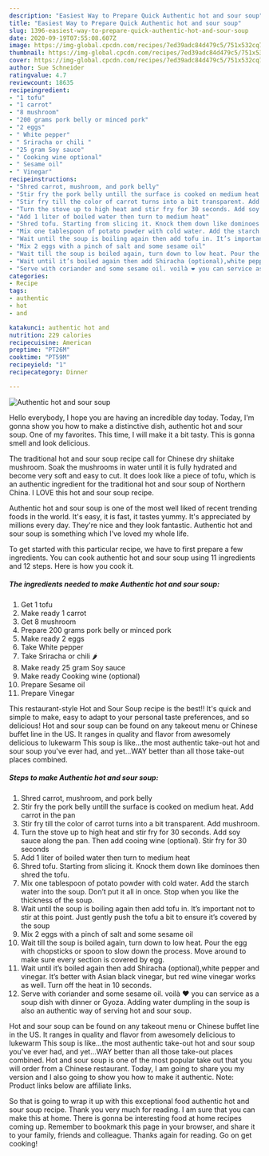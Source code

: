 ```yaml
---
description: "Easiest Way to Prepare Quick Authentic hot and sour soup"
title: "Easiest Way to Prepare Quick Authentic hot and sour soup"
slug: 1396-easiest-way-to-prepare-quick-authentic-hot-and-sour-soup
date: 2020-09-19T07:55:08.607Z
image: https://img-global.cpcdn.com/recipes/7ed39adc84d479c5/751x532cq70/authentic-hot-and-sour-soup-recipe-main-photo.jpg
thumbnail: https://img-global.cpcdn.com/recipes/7ed39adc84d479c5/751x532cq70/authentic-hot-and-sour-soup-recipe-main-photo.jpg
cover: https://img-global.cpcdn.com/recipes/7ed39adc84d479c5/751x532cq70/authentic-hot-and-sour-soup-recipe-main-photo.jpg
author: Sue Schneider
ratingvalue: 4.7
reviewcount: 18635
recipeingredient:
- "1 tofu"
- "1 carrot"
- "8 mushroom"
- "200 grams pork belly or minced pork"
- "2 eggs"
- " White pepper"
- " Sriracha or chili "
- "25 gram Soy sauce"
- " Cooking wine optional"
- " Sesame oil"
- " Vinegar"
recipeinstructions:
- "Shred carrot, mushroom, and pork belly"
- "Stir fry the pork belly untill the surface is cooked on medium heat. Add carrot in the pan"
- "Stir fry till the color of carrot turns into a bit transparent. Add mushroom."
- "Turn the stove up to high heat and stir fry for 30 seconds. Add soy sauce along the pan. Then add cooing wine (optional). Stir fry for 30 seconds"
- "Add 1 liter of boiled water then turn to medium heat"
- "Shred tofu. Starting from slicing it. Knock them down like dominoes then shred the tofu."
- "Mix one tablespoon of potato powder with cold water. Add the starch water into the soup. Don’t put it all in once. Stop when you like the thickness of the soup."
- "Wait until the soup is boiling again then add tofu in. It’s important not to stir at this point. Just gently push the tofu a bit to ensure it’s covered by the soup"
- "Mix 2 eggs with a pinch of salt and some sesame oil"
- "Wait till the soup is boiled again, turn down to low heat. Pour the egg with chopsticks or spoon to slow down the process. Move around to make sure every section is covered by egg."
- "Wait until it’s boiled again then add Shiracha (optional),white pepper and vinegar. It’s better with Asian black vinegar, but red wine vinegar works as well. Turn off the heat in 10 seconds."
- "Serve with coriander and some sesame oil. voilà ❤️ you can service as a soup dish with dinner or Gyoza. Adding water dumpling in the soup is also an authentic way of serving hot and sour soup."
categories:
- Recipe
tags:
- authentic
- hot
- and

katakunci: authentic hot and 
nutrition: 229 calories
recipecuisine: American
preptime: "PT26M"
cooktime: "PT59M"
recipeyield: "1"
recipecategory: Dinner

---
```



![Authentic hot and sour soup](https://img-global.cpcdn.com/recipes/7ed39adc84d479c5/751x532cq70/authentic-hot-and-sour-soup-recipe-main-photo.jpg)

Hello everybody, I hope you are having an incredible day today. Today, I'm gonna show you how to make a distinctive dish, authentic hot and sour soup. One of my favorites. This time, I will make it a bit tasty. This is gonna smell and look delicious.

The traditional hot and sour soup recipe call for Chinese dry shiitake mushroom. Soak the mushrooms in water until it is fully hydrated and become very soft and easy to cut. It does look like a piece of tofu, which is an authentic ingredient for the traditional hot and sour soup of Northern China. I LOVE this hot and sour soup recipe.

Authentic hot and sour soup is one of the most well liked of recent trending foods in the world. It's easy, it is fast, it tastes yummy. It's appreciated by millions every day. They're nice and they look fantastic. Authentic hot and sour soup is something which I've loved my whole life.


To get started with this particular recipe, we have to first prepare a few ingredients. You can cook authentic hot and sour soup using 11 ingredients and 12 steps. Here is how you cook it.

<!--inarticleads1-->

##### The ingredients needed to make Authentic hot and sour soup:

1. Get 1 tofu
1. Make ready 1 carrot
1. Get 8 mushroom
1. Prepare 200 grams pork belly or minced pork
1. Make ready 2 eggs
1. Take  White pepper
1. Take  Sriracha or chili 🌶
1. Make ready 25 gram Soy sauce
1. Make ready  Cooking wine (optional)
1. Prepare  Sesame oil
1. Prepare  Vinegar


This restaurant-style Hot and Sour Soup recipe is the best!! It&#39;s quick and simple to make, easy to adapt to your personal taste preferences, and so delicious! Hot and sour soup can be found on any takeout menu or Chinese buffet line in the US. It ranges in quality and flavor from awesomely delicious to lukewarm This soup is like…the most authentic take-out hot and sour soup you&#39;ve ever had, and yet…WAY better than all those take-out places combined. 

<!--inarticleads2-->

##### Steps to make Authentic hot and sour soup:

1. Shred carrot, mushroom, and pork belly
1. Stir fry the pork belly untill the surface is cooked on medium heat. Add carrot in the pan
1. Stir fry till the color of carrot turns into a bit transparent. Add mushroom.
1. Turn the stove up to high heat and stir fry for 30 seconds. Add soy sauce along the pan. Then add cooing wine (optional). Stir fry for 30 seconds
1. Add 1 liter of boiled water then turn to medium heat
1. Shred tofu. Starting from slicing it. Knock them down like dominoes then shred the tofu.
1. Mix one tablespoon of potato powder with cold water. Add the starch water into the soup. Don’t put it all in once. Stop when you like the thickness of the soup.
1. Wait until the soup is boiling again then add tofu in. It’s important not to stir at this point. Just gently push the tofu a bit to ensure it’s covered by the soup
1. Mix 2 eggs with a pinch of salt and some sesame oil
1. Wait till the soup is boiled again, turn down to low heat. Pour the egg with chopsticks or spoon to slow down the process. Move around to make sure every section is covered by egg.
1. Wait until it’s boiled again then add Shiracha (optional),white pepper and vinegar. It’s better with Asian black vinegar, but red wine vinegar works as well. Turn off the heat in 10 seconds.
1. Serve with coriander and some sesame oil. voilà ❤️ you can service as a soup dish with dinner or Gyoza. Adding water dumpling in the soup is also an authentic way of serving hot and sour soup.


Hot and sour soup can be found on any takeout menu or Chinese buffet line in the US. It ranges in quality and flavor from awesomely delicious to lukewarm This soup is like…the most authentic take-out hot and sour soup you&#39;ve ever had, and yet…WAY better than all those take-out places combined. Hot and sour soup is one of the most popular take out that you will order from a Chinese restaurant. Today, I am going to share you my version and I also going to show you how to make it authentic. Note: Product links below are affiliate links. 

So that is going to wrap it up with this exceptional food authentic hot and sour soup recipe. Thank you very much for reading. I am sure that you can make this at home. There is gonna be interesting food at home recipes coming up. Remember to bookmark this page in your browser, and share it to your family, friends and colleague. Thanks again for reading. Go on get cooking!

